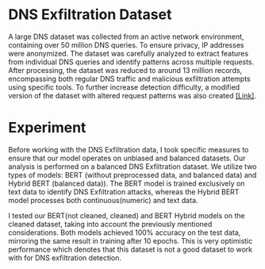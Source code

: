 
# DNS Exfiltration Dataset

A large DNS dataset was collected from an active network environment, containing over 50 million DNS queries. 
To ensure privacy, IP addresses were anonymized. The dataset was carefully analyzed to extract features from individual DNS
queries and identify patterns across multiple requests. After processing, the dataset was reduced to around 13 million records,
encompassing both regular DNS traffic and malicious exfiltration attempts using specific tools. To further increase detection difficulty,
a modified version of the dataset with altered request patterns was also created [\[Link\]](https://data.mendeley.com/datasets/c4n7fckkz3/1/files/e7d37892-8b22-4bd2-a5cd-854cc155e4c1).


# Experiment

Before working with the DNS Exfiltration data, I took specific measures to ensure that our model operates on unbiased and balanced datasets.
Our analysis is performed on a balanced DNS Exfiltration dataset. We utilize two types of models: BERT (without preprocessed data, and balanced data)
and Hybrid BERT (balanced data)). The BERT model is trained exclusively on text data to identify DNS Exfiltration attacks, whereas the Hybrid BERT model 
processes both continuous(numeric) and text data.


I tested our BERT(not cleaned, cleaned) and BERT Hybrid models on the cleaned dataset, taking into account the previously mentioned considerations.
Both models achieved 100\% accuracy on the test data, mirroring the same result in training after 10 epochs. This is very optimistic performance which denotes that this 
dataset is not a good dataset to work with for DNS exfiltration detection.
